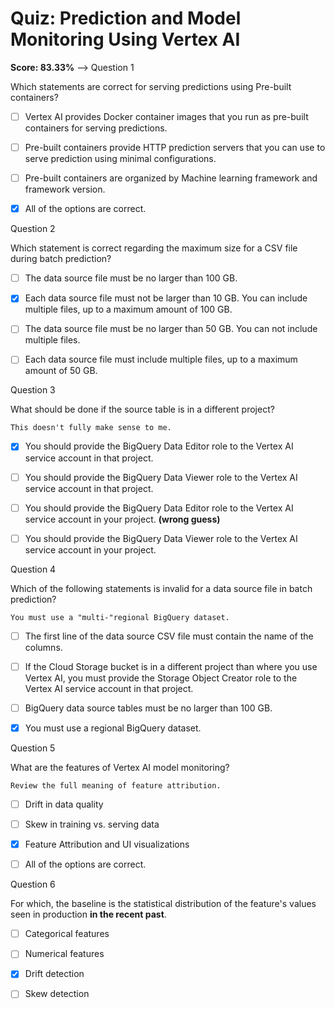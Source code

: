 # Quiz: Prediction and Model Monitoring Using Vertex AI

**Score: 83.33%** --> 
Question 1

Which statements are correct for serving predictions using Pre-built containers?


- [ ] Vertex AI provides Docker container images that you run as pre-built containers for serving predictions.

- [ ] Pre-built containers provide HTTP prediction servers that you can use to serve prediction using minimal configurations.

- [ ] Pre-built containers are organized by Machine learning framework and framework version.

- [x] All of the options are correct.


Question 2

Which statement is correct regarding the maximum size for a CSV file during batch prediction?


- [ ] The data source file must be no larger than 100 GB.

- [x] Each data source file must not be larger than 10 GB. You can include multiple files, up to a maximum amount of 100 GB.

- [ ] The data source file must be no larger than 50 GB. You can not include multiple files.

- [ ] Each data source file must include multiple files, up to a maximum amount of 50 GB.


Question 3

What should be done if the source table is in a different project?

```
This doesn't fully make sense to me.
```

- [x] You should provide the BigQuery Data Editor role to the Vertex AI service account in that project.

- [ ] You should provide the BigQuery Data Viewer role to the Vertex AI service account in that project.

- [ ] You should provide the BigQuery Data Editor role to the Vertex AI service account in your project. **(wrong guess)**

- [ ] You should provide the BigQuery Data Viewer role to the Vertex AI service account in your project.


Question 4

Which of the following statements is invalid for a data source file in batch prediction?
```
You must use a "multi-"regional BigQuery dataset.
```

- [ ] The first line of the data source CSV file must contain the name of the columns.

- [ ] If the Cloud Storage bucket is in a different project than where you use Vertex AI, you must provide the Storage Object Creator role to the Vertex AI service account in that project.

- [ ] BigQuery data source tables must be no larger than 100 GB.

- [x] You must use a regional BigQuery dataset.


Question 5

What are the features of Vertex AI model monitoring?
```
Review the full meaning of feature attribution.
```

- [ ] Drift in data quality

- [ ] Skew in training vs. serving data

- [x] Feature Attribution and UI visualizations

- [ ] All of the options are correct.


Question 6

For which, the baseline is the statistical distribution of the feature's values seen in production **in the recent past**.

- [ ] Categorical features

- [ ] Numerical features

- [x] Drift detection

- [ ] Skew detection

